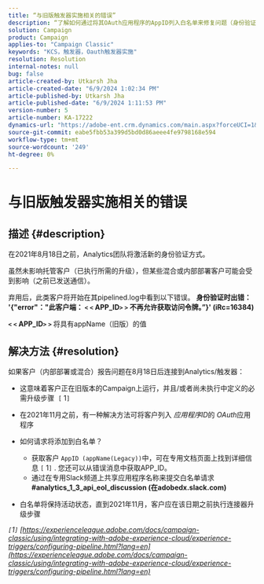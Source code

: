 ```yaml
---
title: “与旧版触发器实施相关的错误”
description: “了解如何通过将其OAuth应用程序的AppID列入白名单来修复问题（身份验证时出错）。”
solution: Campaign
product: Campaign
applies-to: "Campaign Classic"
keywords: "KCS，触发器，Oauth触发器实施"
resolution: Resolution
internal-notes: null
bug: false
article-created-by: Utkarsh Jha
article-created-date: "6/9/2024 1:02:34 PM"
article-published-by: Utkarsh Jha
article-published-date: "6/9/2024 1:11:53 PM"
version-number: 5
article-number: KA-17222
dynamics-url: "https://adobe-ent.crm.dynamics.com/main.aspx?forceUCI=1&pagetype=entityrecord&etn=knowledgearticle&id=1763e584-6026-ef11-840b-6045bd006704"
source-git-commit: eabe5fbb53a399d5bd0d86aeee4fe9798168e594
workflow-type: tm+mt
source-wordcount: '249'
ht-degree: 0%

---
```


# 与旧版触发器实施相关的错误

## 描述 {#description}


在2021年8月18日之前，Analytics团队将激活新的身份验证方式。

虽然未影响托管客户（已执行所需的升级），但某些混合或内部部署客户可能会受到影响（之前已发送通信）。

弃用后，此类客户将开始在其pipelined.log中看到以下错误。
<b>身份验证时出错： &#39;{&quot;error&quot;：&quot;此客户端： `<` `<` APP_ID`>` `>`  不再允许获取访问令牌。”}&#39; (iRc=16384)</b>

<b>`<` `<` APP_ID`>` `>` </b> 将具有appName（旧版）的值


## 解决方法 {#resolution}


如果客户（内部部署或混合）报告问题在8月18日后连接到Analytics/触发器：

- 这意味着客户正在旧版本的Campaign上运行，并且/或者尚未执行中定义的必需升级步骤  `[` 1`]`
- 在2021年11月之前，有一种解决方法可将客户列入 *应用程序ID*&#x200B;的 *OAuth*&#x200B;应用程序
- 如何请求将添加到白名单？

   - 获取客户 `AppID (appName(Legacy))`中，可在专用文档页面上找到详细信息 `[` 1`]` . 您还可以从错误消息中获取APP_ID。
   - 通过在专用Slack频道上共享应用程序名称来提交白名单请求 <b>#analytics_1_3_api_eol_discussion (在adobedx.slack.com)</b>
- 白名单将保持活动状态，直到2021年11月，客户应在该日期之前执行连接器升级步骤


*`[`1`]`  [https://experienceleague.adobe.com/docs/campaign-classic/using/integrating-with-adobe-experience-cloud/experience-triggers/configuring-pipeline.html?lang=en](https://experienceleague.adobe.com/docs/campaign-classic/using/integrating-with-adobe-experience-cloud/experience-triggers/configuring-pipeline.html?lang=en)*
